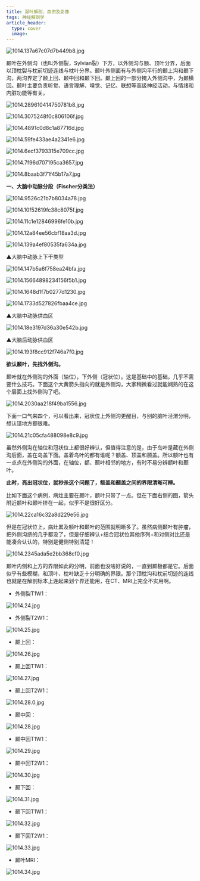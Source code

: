 ```yaml
---
title: 颞叶解剖、血供及影像
tags: 神经解剖学
article_header:
  type: cover
  image:
---
```



![1014.137a67c07d7b449b8.jpg](https://s1.imagehub.cc/images/2021/10/14/1014.137a67c07d7b449b8.jpg)

颞叶在外侧沟（也叫外侧裂，Sylvian裂）下方，以外侧沟与额、顶叶分界，后面以顶枕裂与枕前切迹连线与枕叶分界。颞叶外侧面有与外侧沟平行的颞上沟和颞下沟，两沟界定了颞上回、颞中回和颞下回。颞上回的一部分掩入外侧沟中，为颞横回。颞叶主要负责听觉、语言理解、嗅觉、记忆、联想等高级神经活动，与情绪和内脏功能等有关。

<!--more-->

![1014.289610414750781b8.jpg](https://s1.imagehub.cc/images/2021/10/14/1014.289610414750781b8.jpg)

![1014.3075248f0c806106f.jpg](https://s1.imagehub.cc/images/2021/10/14/1014.3075248f0c806106f.jpg)

![1014.4891c0d8c1a87716d.jpg](https://s1.imagehub.cc/images/2021/10/14/1014.4891c0d8c1a87716d.jpg)

![1014.59fe433ae4a2341e6.jpg](https://s1.imagehub.cc/images/2021/10/14/1014.59fe433ae4a2341e6.jpg)

![1014.6ecf3793315e709cc.jpg](https://s1.imagehub.cc/images/2021/10/14/1014.6ecf3793315e709cc.jpg)

![1014.7f96d707195ca3657.jpg](https://s1.imagehub.cc/images/2021/10/14/1014.7f96d707195ca3657.jpg)

![1014.8baab3f71f45b17a7.jpg](https://s1.imagehub.cc/images/2021/10/14/1014.8baab3f71f45b17a7.jpg)

**一、大脑中动脉分段（Fischer分类法）**

![1014.9526c21b7b8034a78.jpg](https://s1.imagehub.cc/images/2021/10/14/1014.9526c21b7b8034a78.jpg)

![1014.10f52619fc38c8075f.jpg](https://s1.imagehub.cc/images/2021/10/14/1014.10f52619fc38c8075f.jpg)

![1014.11c1e12846996fe10b.jpg](https://s1.imagehub.cc/images/2021/10/14/1014.11c1e12846996fe10b.jpg)

![1014.12a84ee56cbf18aa3d.jpg](https://s1.imagehub.cc/images/2021/10/14/1014.12a84ee56cbf18aa3d.jpg)

![1014.139a4ef80535fa634a.jpg](https://s1.imagehub.cc/images/2021/10/14/1014.139a4ef80535fa634a.jpg)

▲大脑中动脉上下干类型

![1014.147b5a6f758ea24bfa.jpg](https://s1.imagehub.cc/images/2021/10/14/1014.147b5a6f758ea24bfa.jpg)

![1014.15664898234156f5b1.jpg](https://s1.imagehub.cc/images/2021/10/14/1014.15664898234156f5b1.jpg)

![1014.1648d1f7b0277d1230.jpg](https://s1.imagehub.cc/images/2021/10/14/1014.1648d1f7b0277d1230.jpg)

![1014.1733d527826fbaa4ce.jpg](https://s1.imagehub.cc/images/2021/10/14/1014.1733d527826fbaa4ce.jpg)

▲大脑中动脉供血区

![1014.18e3197d36a30e542b.jpg](https://s1.imagehub.cc/images/2021/10/14/1014.18e3197d36a30e542b.jpg)

▲大脑后动脉供血区

![1014.193f8cc912f746a7f0.jpg](https://s1.imagehub.cc/images/2021/10/14/1014.193f8cc912f746a7f0.jpg)

**欲认颞叶，先找外侧沟。**

颞叶就在外侧沟的外面（轴位），下外侧（冠状位）。这是基础中的基础，几乎不需要什么技巧。下面这个大黄箭头指向的就是外侧沟，大家稍微看过就能娴熟的在这个层面上找外侧沟了吧。

![1014.2030aa218f49ba1556.jpg](https://s1.imagehub.cc/images/2021/10/14/1014.2030aa218f49ba1556.jpg)

下面一口气来四个，可以看出来，冠状位上外侧沟更醒目，与别的脑叶泾渭分明，想认错地方都很难。

![1014.21c05cfa488098e8c9.jpg](https://s1.imagehub.cc/images/2021/10/14/1014.21c05cfa488098e8c9.jpg)

虽然外侧沟在轴位和冠状位上都很好辨认，但值得注意的是，由于岛叶是藏在外侧沟后面，盖在岛盖下面。盖着岛叶的都有谁呢？额盖、顶盖和颞盖。所以额叶也有一点点在外侧沟的外面，在轴位，额、颞叶相邻的地方，有时不易分辨额叶和颞叶。

**此时，亮出冠状位，就秒杀这个问题了，额盖和颞盖之间的界限清晰可辨。**

比如下面这个病例，病灶主要在颞叶，额叶只带了一点。但在下面右侧的图，箭头附近额叶和颞叶挤在一起，似乎不是很好区分。

![1014.22ca16c32a8d229e56.jpg](https://s1.imagehub.cc/images/2021/10/14/1014.22ca16c32a8d229e56.jpg)

但是在冠状位上，病灶累及额叶和颞叶的范围就明晰多了。虽然病侧颞叶有肿瘤，把外侧沟挤的几乎都没了，但是仔细辨认+结合冠状位其他序列+和对侧对比还是能凑合认认的，特别是健侧特别清楚！

![1014.2345ada5e2bb368cf0.jpg](https://s1.imagehub.cc/images/2021/10/14/1014.2345ada5e2bb368cf0.jpg)

颞叶内侧和上方的界限如此的分明，前面也没啥好说的，一直到颞极都是它。后面似乎有些模糊，和顶叶、枕叶缺乏十分明确的界限。那个顶枕沟和枕前切迹的连线也就是在解剖标本上连起来划个界还能用，在CT、MRI上完全不实用啊。

- 外侧裂T1W1：

![1014.24.jpg](https://s1.imagehub.cc/images/2021/10/14/1014.24.jpg)

- 外侧裂T2W1：

![1014.25.jpg](https://s1.imagehub.cc/images/2021/10/14/1014.25.jpg)

- 颞上回：

![1014.26.jpg](https://s1.imagehub.cc/images/2021/10/14/1014.26.jpg)

- 颞上回T1W1：

![1014.27.jpg](https://s1.imagehub.cc/images/2021/10/14/1014.27.jpg)

- 颞上回T2W1：

![1014.28.0.jpg](https://s1.imagehub.cc/images/2021/10/14/1014.28.0.jpg)

- 颞中回：

![1014.28.jpg](https://s1.imagehub.cc/images/2021/10/14/1014.28.jpg)

- 颞中回T1W1：

![1014.29.jpg](https://s1.imagehub.cc/images/2021/10/14/1014.29.jpg)


- 颞中回T2W1：

![1014.30.jpg](https://s1.imagehub.cc/images/2021/10/14/1014.30.jpg)


- 颞下回：

![1014.31.jpg](https://s1.imagehub.cc/images/2021/10/14/1014.31.jpg)

- 颞下回T1W1：

![1014.32.jpg](https://s1.imagehub.cc/images/2021/10/14/1014.32.jpg)

- 颞下回T2W1：

![1014.33.jpg](https://s1.imagehub.cc/images/2021/10/14/1014.33.jpg)

- 颞叶MRI：

![1014.34.jpg](https://s1.imagehub.cc/images/2021/10/14/1014.34.jpg)

